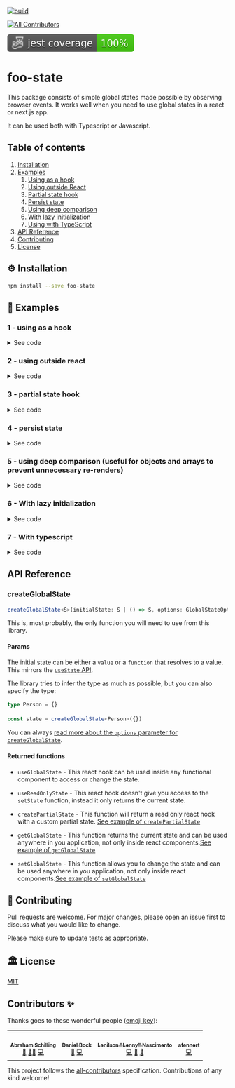 [![build](https://github.com/foobaragency/react-global-state/actions/workflows/build.yml/badge.svg)](https://github.com/foobaragency/react-global-state/actions/workflows/build.yml)
<!-- ALL-CONTRIBUTORS-BADGE:START - Do not remove or modify this section -->
[![All Contributors](https://img.shields.io/badge/all_contributors-4-orange.svg?style=flat-square)](#contributors-)
<!-- ALL-CONTRIBUTORS-BADGE:END -->
![Total coverage](./badges/coverage-jest%20coverage.svg)
# foo-state 

This package consists of simple global states made possible by observing browser events. It works well when you need to use global states in a react or next.js app.

It can be used both with Typescript or Javascript.

## Table of contents

1. [Installation](#⚙️-installation)
2. [Examples](#🔌-examples)
    1. [Using as a hook](#1---using-as-a-hook)
    2. [Using outside React](#2---using-outside-react)
    3. [Partial state hook](#3---partial-state-hook)
    4. [Persist state](#4---persist-state)
    5. [Using deep comparison](#5---using-deep-comparison-useful-for-objects-and-arrays-to-prevent-unnecessary-re-renders)
    6. [With lazy initialization](#6---with-lazy-initialization)
    7. [Using with TypeScript](#7---with-typescript)
3. [API Reference](#api-reference)
4. [Contributing](#👥-contributing)
5. [License](#🏛-license)

## ⚙️ Installation

```bash
npm install --save foo-state
```

## 🔌 Examples

### 1 - using as a hook
<details>
  <summary>See code</summary>

  ```jsx
  import { createGlobalState } from "foo-state"

  const initialState = 0

  const { useGlobalState } = createGlobalState(initialState)

  const Counter = () => {
    const [count, setCount] = useGlobalState()

    const increment = () => {
      setCount(count + 1)
    }

    const decrement = () => {
      // you can also use callback functions
      setCount((state) => {
        if (state > 0) {
          return state - 1
        }

        return state
      })
    }

    return (
      <div>
        <button onClick={decrement}>-</button>
        <span>{count}</span>
        <button onClick={increment}>+</button>
      </div>
    )
  }
  ```
</details>

### 2 - using outside react

<details>
  <summary>See code</summary>

  ```jsx
  import { createGlobalState } from "foo-state"

  const initialState = 0

  const { useGlobalState, setGlobalState } = createGlobalState(initialState)

  function setInitialState() {
    setTimeout(() => {
      setGlobalState(10_000)
    }, 2_000)
  }

  const Counter = () => {
    const [count, setCount] = useGlobalState()

    useEffect(() => {
      setInitialState()
    }, [])

    const decrement = () => {
      setCount(count - 1)
    }

    const increment = () => {
      setCount(count + 1)
    }

    return (
      <div>
        <button onClick={decrement}>-</button>
        <span>{count}</span>
        <button onClick={increment}>+</button>
      </div>
    )
  }
  ```
</details>

### 3 - partial state hook

<details>
  <summary>See code</summary>

  ```jsx
  import { createGlobalState } from "foo-state"

  const initialState = {
      firstName: "John",
      lastName: "Doe",
      age: 43
  }

  const { createPartialState } = createGlobalState(initialState)

  const useAge = createPartialState(state => state.age)

  const Age = () => {
      const age = useAge()

      return (
          <div>{age}</div>
      )
  }
  ```
</details>

### 4 - persist state

<details>
  <summary>See code</summary>

  ```jsx
  import { createGlobalState } from "foo-state"

  const initialState = {
      firstName: "John",
      lastName: "Doe",
      age: 43
  }

  const { useGlobalState } = createGlobalState(initialState, {
    persistence: {
        key: "x-storage-key",
        // optional, defaults to localStorage
        // localStorage or sessionStorage
        type: "localStorage",
    }
  })

  const Person = () => {
      const [person, setPerson] = useGlobalState()

      function onChange(e){
        const {name, value} = e.target

        setPerson({
          ...person,
          [name]: value
        })
      }

      return (
          <div>
            <label>
              First Name
              <br />
            <input name="firstName" value={person.firstName} onChange={onChange} />
            </label>
            <label>
              Last Name
              <br />
            <input name="lastName" value={person.lastName} onChange={onChange} />
            </label>
            <label>
              Age
              <br />
            <input name="age" value={person.age} onChange={onChange} />
            </label>
          </div>
      )
  }
  ```
</details>

### 5 - using deep comparison (useful for objects and arrays to prevent unnecessary re-renders)

<details>
  <summary>See code</summary>

  ```jsx
  import { createGlobalState } from "foo-state"

  const initialState = {
    firstName: "John",
    lastName: "Doe",
    age: 43,
  }

  const { useGlobalState } = createGlobalState(initialState)

  const Profile = () => {
    const [state, setState] = useGlobalState()

    function invertNames() {
      const newState = {
        firstName: "Doe",
        lastName: "John",
        age: 43,
      }
      setState(newState, { deepCompare: true })
    }

    return (
      <div>
        <p>First Name: {state.firstName}</p>
        <p>Last Name: {state.lastName}</p>
        <p>Age: {state.age}</p>
        <button onClick={invertNames}>Click me!</button>
      </div>
    )
  }
  ```
</details>

### 6 - With lazy initialization

<details>
  <summary>See code</summary>

  ```jsx
  function heavyCalculation() {
    const user = {
      name: 'John',
      birthday: new Date('1995-03-15')
    }

    // let's pretend we're getting a correct age here
    const age = new Date().getFullYear() - user.birthday.getFullYear()

    return {
      name: user.name,
      age,
    }
  }


  const {useGlobalState} = createGlobalState(heavyCalculation)

  const Profile = () => {
    const [state] = useGlobalState()

    return (
      <div>
        <p>Name: {state.name}</p>
        <p>Age: {state.age}</p>
      </div>
    )
  }
  ```
</details>

### 7 - With typescript

<details>
  <summary>See code</summary>

  ```tsx
  import { createGlobalState } from "foo-state"

  type Person = {
    firstName: string
    lastName: string
    age: number
  }

  const { useGlobalState } = createGlobalState<Person>({
    firstName: "John",
    lastName: "Doe",
    // string is not assignable to type number
    age: "43"
  })

  const Profile = () => {
      const [state, setState] = useGlobalState()

      function invertNames() {
          const newState = {
              firstName: "Doe",
              lastName: "John",
              age: 43,
          }
          setState(newState, {deepCompare: true})
      }

      return (
          <div>
              <p>First Name: {state.firstName}</p>
              <p>Last Name: {state.lastName}</p>
              <p>Age: {state.age}</p>
              <button onClick={invertNames}>Click me!</button>
          </div>
      )
  }
  ```
</details>

## API Reference

### createGlobalState

```ts
createGlobalState<S>(initialState: S | () => S, options: GlobalStateOptions): GlobalState
```

This is, most probably, the only function you will need to use from this library.
#### Params
The initial state can be either a `value` or a `function` that resolves to a value. This mirrors the [`useState` API](https://reactjs.org/docs/hooks-reference.html#usestate).

The library tries to infer the type as much as possible, but you can also specify the type:

```ts
type Person = {}

const state = createGlobalState<Person>({})
```

You can always [read more about the `options` parameter for `createGlobalState`](./docs/interfaces/GlobalStateOptions.md).

#### Returned functions

+ `useGlobalState` - This react hook can be used inside any functional component to access or change the state.

+ `useReadOnlyState` - This react hook doesn't give you access to the `setState` function, instead it only returns the current state.

+ `createPartialState` - This function will return a read only react hook with a custom partial state. [See example of `createPartialState`](#3---partial-state-hook)

+ `getGlobalState` - This function returns the current state and can be used anywhere in you application, not only inside react components.[See example of `getGlobalState`](#2---using-outside-react)

+ `setGlobalState` - This function allows you to change the state and can be used anywhere in you application, not only inside react components.[See example of `setGlobalState`](#2---using-outside-react)

## 👥 Contributing

Pull requests are welcome. For major changes, please open an issue first to discuss what you would like to change.

Please make sure to update tests as appropriate.

## 🏛 License

[MIT](https://choosealicense.com/licenses/mit/)
## Contributors ✨

Thanks goes to these wonderful people ([emoji key](https://allcontributors.org/docs/en/emoji-key)):

<!-- ALL-CONTRIBUTORS-LIST:START - Do not remove or modify this section -->
<!-- prettier-ignore-start -->
<!-- markdownlint-disable -->
<table>
  <tr>
    <td align="center"><a href="https://github.com/n4bb12"><img src="https://avatars.githubusercontent.com/u/6810177?v=4?s=100" width="100px;" alt=""/><br /><sub><b>Abraham Schilling</b></sub></a><br /><a href="#design-n4bb12" title="Design">🎨</a> <a href="#mentoring-n4bb12" title="Mentoring">🧑‍🏫</a> <a href="https://github.com/foobaragency/foo-state/commits?author=n4bb12" title="Code">💻</a></td>
    <td align="center"><a href="https://github.com/kaiserbock"><img src="https://avatars.githubusercontent.com/u/730195?v=4?s=100" width="100px;" alt=""/><br /><sub><b>Daniel Bock</b></sub></a><br /><a href="#design-kaiserbock" title="Design">🎨</a> <a href="https://github.com/foobaragency/foo-state/commits?author=kaiserbock" title="Code">💻</a></td>
    <td align="center"><a href="https://leniac.dev"><img src="https://avatars.githubusercontent.com/u/7433159?v=4?s=100" width="100px;" alt=""/><br /><sub><b>Lenilson "Lenny" Nascimento</b></sub></a><br /><a href="https://github.com/foobaragency/foo-state/commits?author=l-Leniac-l" title="Code">💻</a> <a href="https://github.com/foobaragency/foo-state/commits?author=l-Leniac-l" title="Documentation">📖</a> <a href="#maintenance-l-Leniac-l" title="Maintenance">🚧</a></td>
    <td align="center"><a href="https://github.com/afennert"><img src="https://avatars.githubusercontent.com/u/33861227?v=4?s=100" width="100px;" alt=""/><br /><sub><b>afennert</b></sub></a><br /><a href="https://github.com/foobaragency/foo-state/commits?author=afennert" title="Code">💻</a></td>
  </tr>
</table>

<!-- markdownlint-restore -->
<!-- prettier-ignore-end -->

<!-- ALL-CONTRIBUTORS-LIST:END -->

This project follows the [all-contributors](https://github.com/all-contributors/all-contributors) specification. Contributions of any kind welcome!